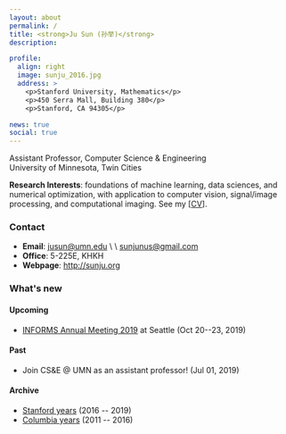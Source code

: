 ```yaml
---
layout: about
permalink: /
title: <strong>Ju Sun (孙举)</strong> 
description: 

profile:
  align: right
  image: sunju_2016.jpg
  address: >
    <p>Stanford University, Mathematics</p>
    <p>450 Serra Mall, Building 380</p>
    <p>Stanford, CA 94305</p>

news: true
social: true
---
```


Assistant Professor, Computer Science \& Engineering  
University of Minnesota, Twin Cities 

**Research Interests**: foundations of machine learning, data sciences, and numerical optimization, with application to computer vision, signal/image processing, and computational imaging. See my \[[CV](/docs/CV.pdf)\].

### Contact 
- **Email**: jusun@umn.edu \\ \\  sunjunus@gmail.com
- **Office**: 5-225E, KHKH 
- **Webpage**: <http://sunju.org>

### What's new 

#### Upcoming
- [INFORMS Annual Meeting 2019](http://meetings2.informs.org/wordpress/seattle2019/) at Seattle (Oct 20--23, 2019)


#### Past 

- Join CS&E @ UMN as an assistant professor! (Jul 01, 2019)

#### Archive
- [Stanford years](stanford-2016-2019) (2016 -- 2019)
- [Columbia years](columbia-2011-2016) (2011 -- 2016)
